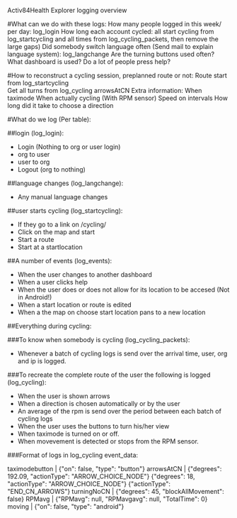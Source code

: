 Activ84Health Explorer logging overview

#What can we do with these logs:
How many people logged in this week/ per day: log_login
How long each account cycled: all start cycling from log_startcycling and all times from log_cycling_packets, then remove the large gaps)
Did somebody switch language often (Send mail to explain language system): log_langchange
Are the turning buttons used often?
What dashboard is used?
Do a lot of people press help?

#How to reconstruct a cycling session, preplanned route or not:
Route start from log_startcycling  
Get all turns from log_cycling arrowsAtCN
Extra information:
When taximode
When actually cycling (With RPM sensor)
Speed on intervals
How long did it take to choose a direction

#What do we log (Per table):

##login (log_login):

- Login (Nothing to org or user login)
- org to user
- user to org
- Logout (org to nothing)

##language changes (log_langchange):

- Any manual language changes

##user starts cycling (log_startcycling):

- If they go to a link on /cycling/
- Click on the map and start
- Start a route
- Start at a startlocation

##A number of events (log_events):

- When the user changes to another dashboard
- When a user clicks help
- When the user does or does not allow for its location to be accesed (Not in Android!)
- When a start location or route is edited
- When a the map on choose start location pans to a new location

##Everything during cycling:

###To know when somebody is cycling (log_cycling_packets):

- Whenever a batch of cycling logs is send over the arrival time, user, org and ip is logged.

###To recreate the complete route of the user the following is logged (log_cycling):

- When the user is shown arrows
- When a direction is chosen automatically or by the user
- An average of the rpm is send over the period between each batch of cycling logs
- When the user uses the buttons to turn his/her view
- When taximode is turned on or off.
- When movevement is detected or stops from the RPM sensor.

###Format of logs in log_cycling event_data:

taximodebutton | {"on": false, "type": "button"}
arrowsAtCN | {"degrees": 192.09, "actionType": "ARROW_CHOICE_NODE"}
{"degrees": 18, "actionType": "ARROW_CHOICE_NODE"}
{"actionType": "END_CN_ARROWS"}
turningNoCN | {"degrees": 45, "blockAllMovement": false}
RPMavg | {"RPMavg": null, "RPMavgavg": null, "TotalTime": 0}
moving | {"on": false, "type": "android"}

